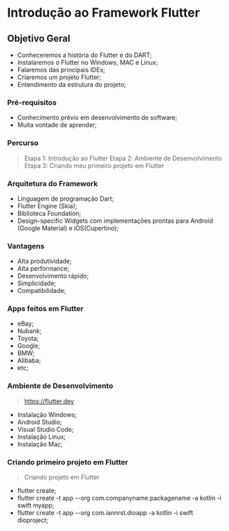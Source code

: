 # Introdução ao Framework Flutter

## Objetivo Geral

- Conheceremos a história do Flutter e do DART;
- Instalaremos o Flutter no Windows, MAC e Linux;
- Falaremos das principais IDEs;
- Criaremos um projeto Flutter;
- Entendimento da estrutura do projeto;

### Pré-requisitos

- Conhecimento prévio em desenvolvimento de software;
- Muita vontade de aprender;

### Percurso

> Etapa 1: Introdução ao Flutter
> Etapa 2: Ambiente de Desenvolvimento
> Etapa 3: Criando meu primeiro projeto em Flutter

### Arquitetura do Framework

- Linguagem de programação Dart;
- Flutter Engine (Skia);
- Biblioteca Foundation;
- Design-specific Widgets com implementações prontas para Android (Google Material) e iOS(Cupertino);

### Vantagens

- Alta produtividade;
- Alta performance;
- Desenvolvimento rápido;
- Simplicidade;
- Compatibilidade;

### Apps feitos em Flutter

- eBay;
- Nubank;
- Toyota;
- Google;
- BMW;
- Alibaba;
- etc;

### Ambiente de Desenvolvimento

> https://flutter.dev

- Instalação Windows;
- Android Studio;
- Visual Studio Code;
- Instalação Linux;
- Instalação Mac;

### Criando primeiro projeto em Flutter

> Criando projeto em Flutter

- flutter create;
- flutter create -t app --org com.companyname.packagename -a kotlin -i swift myapp;
- flutter create -t app --org com.iannrst.dioapp -a kotlin -i swift dioproject;
